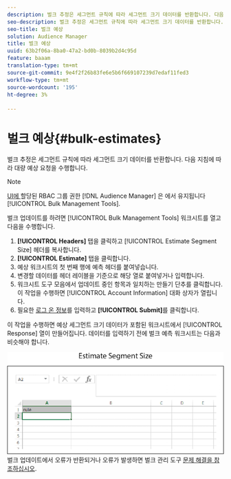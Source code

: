 ```yaml
---
description: 벌크 추정은 세그먼트 규칙에 따라 세그먼트 크기 데이터를 반환합니다. 다음 지침에 따라 대량 예상 요청을 수행합니다.
seo-description: 벌크 추정은 세그먼트 규칙에 따라 세그먼트 크기 데이터를 반환합니다. 다음 지침에 따라 대량 예상 요청을 수행합니다.
seo-title: 벌크 예상
solution: Audience Manager
title: 벌크 예상
uuid: 63b2f06a-8ba0-47a2-bd0b-8039b2d4c95d
feature: baaam
translation-type: tm+mt
source-git-commit: 9e4f2f26b83fe6e5b6f669107239d7edaf11fed3
workflow-type: tm+mt
source-wordcount: '195'
ht-degree: 3%

---
```



# 벌크 예상{#bulk-estimates}

벌크 추정은 세그먼트 규칙에 따라 세그먼트 크기 데이터를 반환합니다. 다음 지침에 따라 대량 예상 요청을 수행합니다.

<!-- 

t_bulk_estimates.xml

 -->

>[!NOTE]
>
>[UI에 ](../../features/administration/administration-overview.md) 할당된 RBAC 그룹 권한 [!DNL Audience Manager] 은 에서 유지됩니다 [!UICONTROL Bulk Management Tools].

벌크 업데이트를 하려면 [!UICONTROL Bulk Management Tools] 워크시트를 열고 다음을 수행합니다.

1. **[!UICONTROL Headers]** 탭을 클릭하고 [!UICONTROL Estimate Segment Size] 헤더를 복사합니다.
2. **[!UICONTROL Estimate]** 탭을 클릭합니다.
3. 예상 워크시트의 첫 번째 행에 예측 헤더를 붙여넣습니다.
4. 변경할 데이터를 헤더 레이블을 기준으로 해당 열로 붙여넣거나 입력합니다.
5. 워크시트 도구 모음에서 업데이트 중인 항목과 일치하는 만들기 단추를 클릭합니다.
이 작업을 수행하면 [!UICONTROL Account Information] 대화 상자가 열립니다.
6. 필요한 [로그 온 정보](../../reference/bulk-management-tools/bulk-management-intro.md#auth-reqs)를 입력하고 **[!UICONTROL Submit]**&#x200B;를 클릭합니다.

이 작업을 수행하면 예상 세그먼트 크기 데이터가 포함된 워크시트에서 [!UICONTROL Response] 열이 만들어집니다. 데이터를 입력하기 전에 벌크 예측 워크시트는 다음과 비슷해야 합니다.

![](assets/estimate.png)
벌크 업데이트에서 오류가 반환되거나 오류가 발생하면 벌크 관리 도구  [문제 해결을 참조하십시오](../../reference/bulk-management-tools/bulk-troubleshooting.md).

